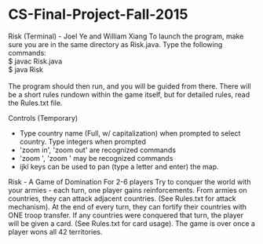 # CS-Final-Project-Fall-2015
Risk (Terminal) - Joel Ye and William Xiang
To launch the program, make sure you are in the same directory as Risk.java.
Type the following commands:
<br>$ javac Risk.java
<br>$ java Risk
<br><br>
The program should then run, and you will be guided from there. There will 
be a short rules rundown within the game itself, but for detailed rules, read
the Rules.txt file. 

Controls (Temporary)
- Type country name (Full, w/ capitalization) when prompted to select country. Type integers when prompted
- 'zoom in', 'zoom out' are recognized commands
- 'zoom <continent name>', 'zoom <country name>' may be recognized commands
- ijkl keys can be used to pan (type a letter and enter) the map.

Risk - A Game of Domination
For 2-6 players
Try to conquer the world with your armies - each turn, one player gains 
reinforcements. From armies on countries, they can attack adjacent countries.
(See Rules.txt for attack mechanism). At the end of every turn, they can
fortify their countries with ONE troop transfer. If any countries were 
conquered that turn, the player will be given a card. (See Rules.txt for card
usage). The game is over once a player wons all 42 territories.  
